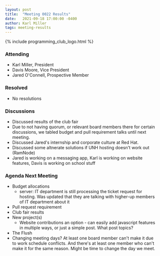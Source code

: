 ```yaml
---
layout: post
title:  "Meeting 0022 Results"
date:   2021-09-18 17:00:00 -0400
author: Karl Miller
tags: meeting-results
---
```


{% include programming_club_logo.html %}

### Attending

- Karl Miller, President
- Davis Moore, Vice President
- Jared O'Connell, Prospective Member

### Resolved

- No resolutions

### Discussions 

- Discussed results of the club fair 
- Due to not having quorum, or relevant board members there for certain discussions, we tabled budget and pull requirement talks until next meeting.
- Discussed Jared's internship and corporate culture at Red Hat.
- Discussed some altnerate solutions if UNH hosting doesn't work out (RamNode)
- Jared is working on a messaging app, Karl is working on website features, Davis is working on school stuff 
  
### Agenda Next Meeting

- Budget allocations
	- server: IT department is still processing the ticket request for hosting. Was updated that they are talking with higher-up members of IT department about it 
- Pull request requirement 
- Club fair results 
- New project(s)
    - Website contributions an option - can easily add javascript features in multiple ways, or just a simple post. What post topics?
- The Flush
- Changing meeting days? At least one board member can't make it due to work schedule conflicts. And there's at least one member who can't make it for the same reason. Might be time to change the day we meet. 